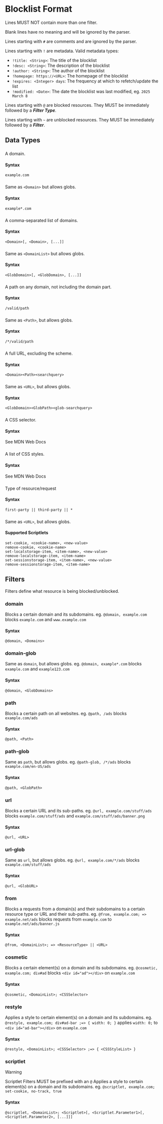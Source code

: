 # Blocklist Format
Lines MUST NOT contain more than one filter.

Blank lines have no meaning and will be ignored by the parser.

Lines starting with `#` are comments and are ignored by the parser.

Lines starting with `!` are metadata. Valid metadata types:
 * `!title: <String>`: The title of the blocklist
 * `!desc: <String>`: The description of the blocklist
 * `!author: <String>`: The author of the blocklist
 * `!homepage: https://<URL>`: The homepage of the blocklist
 * `!expires: <Integer> days`: The frequency at which to refetch/update the list
 * `!modified: <Date>`: The date the blocklist was last modified, eg. `2025 March 8`

Lines starting with `@` are blocked resources. They MUST be immediately followed by a ***Filter Type***.

Lines starting with `~` are unblocked resources. They MUST be immediately followed by a ***Filter***.

## Data Types

### <Domain>
A domain.
#### Syntax
```
example.com
```

### <GlobDomain>
Same as `<Domain>` but allows globs.
#### Syntax
```
example*.com
```

### <DomainList>
A comma-separated list of domains.
#### Syntax
```
<Domain>[, <Domain>, [...]]
```

### <GlobDomainList>
Same as `<DomainList>` but allows globs.
#### Syntax
```
<GlobDomain>[, <GlobDomain>, [...]]
```

### <Path>
A path on any domain, not including the domain part.
#### Syntax
```
/valid/path
```

### <GlobPath>
Same as `<Path>`, but allows globs.
#### Syntax
```
/*/valid/path
```

### <URL>
A full URL, excluding the scheme.
#### Syntax
```
<Domain><Path><searchquery>
```

### <GlobURL>
Same as `<URL>`, but allows globs.
#### Syntax
```
<GlobDomain><GlobPath><glob-searchquery>
```

### <CSSSelector>
A CSS selector.
#### Syntax
See MDN Web Docs

### <CSSStyleList>
A list of CSS styles.
#### Syntax
See MDN Web Docs

### <ResourceType>
Type of resource/request
#### Syntax
```
first-party || third-party || *
```

### <Scriptlet>
Same as `<URL>`, but allows globs.
#### Supported Scriptlets
```
set-cookie, <cookie-name>, <new-value>
remove-cookie, <cookie-name>
set-localstorage-item, <item-name>, <new-value>
remove-localstorage-item, <item-name>
set-sessionstorage-item, <item-name>, <new-value>
remove-sessionstorage-item, <item-name>
```

## Filters

Filters define what resource is being blocked/unblocked.

### domain
Blocks a certain domain and its subdomains.
eg. `@domain, example.com` blocks `example.com` and `www.example.com`
#### Syntax
```
@domain, <Domains>
```

### domain-glob
Same as `domain`, but allows globs.
eg. `@domain, example*.com` blocks `example.com` and `example123.com`
#### Syntax
```
@domain, <GlobDomains>
```

### path
Blocks a certain path on all websites.
eg. `@path, /ads` blocks `example.com/ads`
#### Syntax
```
@path, <Path>
```

### path-glob
Same as `path`, but allows globs.
eg. `@path-glob, /*/ads` blocks `example.com/en-US/ads`
#### Syntax
```
@path, <GlobPath>
```

### url
Blocks a certain URL and its sub-paths.
eg. `@url, example.com/stuff/ads` blocks `example.com/stuff/ads` and `example.com/stuff/ads/banner.png`
#### Syntax
```
@url, <URL>
```

### url-glob
Same as `url`, but allows globs.
eg. `@url, example.com/*/ads` blocks `example.com/stuff/ads`
#### Syntax
```
@url, <GlobURL>
```

<!-- TODO
### url-regex
Same as `url`, but allows regex.
eg. `@url, /^example.com/ad.(?:png|jpeg)$/` blocks `example.com/ad.png` and `example.com/ad.jpeg`
#### Syntax
```
@url, /regex/
```
-->

### from
Blocks a requests from a domain(s) and their subdomains to a certain resource type or URL and their sub-paths.
eg. `@from, example.com; => example.net/ads` blocks requests from `example.com` to `example.net/ads/banner.js`
#### Syntax
```
@from, <DomainList>; => <ResourceType> || <URL>
```

### cosmetic
Blocks a certain element(s) on a domain and its subdomains.
eg. `@cosmetic, example.com; div#ad` blocks `<div id="ad"></div>` on `example.com`
#### Syntax
```
@cosmetic, <DomainList>; <CSSSelector>
```

### restyle
Applies a style to certain element(s) on a domain and its subdomains.
eg. `@restyle, example.com; div#ad-bar ;=> { width: 0; }` applies `width: 0;` to `<div id="ad-bar"></div>` on `example.com`
#### Syntax
```
@restyle, <DomainList>; <CSSSelector> ;=> { <CSSStyleList> }
```

### scriptlet
> [!WARNING]
> Scriptlet Filters MUST be prefixed with an `@`
Applies a style to certain element(s) on a domain and its subdomains.
eg. `@scriptlet, example.com; set-cookie, no-track, true`
#### Syntax
```
@scriptlet, <DomainList>; <Scriptlet>[, <Scriptlet.Parameter1>[, <Scriptlet.Parameter2>, [...]]]
```
